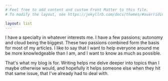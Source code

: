 ```yaml
---
# Feel free to add content and custom Front Matter to this file.
# To modify the layout, see https://jekyllrb.com/docs/themes/#overriding-theme-defaults

layout: list
---
```


​I have a specialty in whatever interests me. I have a few passions; autonomy and cloud being the biggest. These two passions combined form the basis for most of my articles. I like to say that I want to help everyone around me be more knowledgeable than I am, and I want to know as much as possible.

That's what my blog is for. Writing helps me delve deeper into topics than I maybe otherwise would, and hopefully it helps someone else when they hit that same issue, that I've already had to deal with.